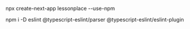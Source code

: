 npx create-next-app lessonplace --use-npm

npm i -D eslint @typescript-eslint/parser @typescript-eslint/eslint-plugin

